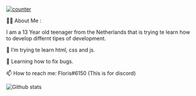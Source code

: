 [![counter](https://[YourEndpoint].m.pipedream.net)](https://enh7oejxhjds15w.m.pipedream.net
)


👩‍💻  About Me :

I am a 13 Year old teenager from the Netherlands that is trying te learn how to develop differnt tipes of development.

🔭 I’m trying te learn html, css and js.

🌱 Learning how to fix bugs.

📫 How to reach me: Floris#6150 (This is for discord)


![Github stats](https://github-readme-stats.vercel.app/api?username=Floris29)
